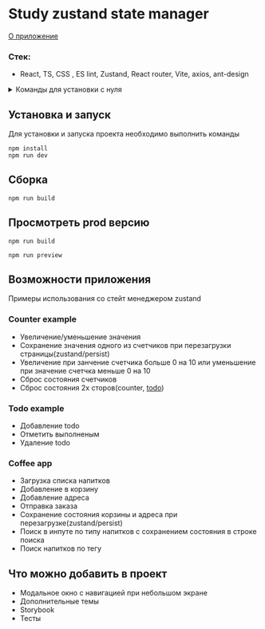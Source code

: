 # Study zustand state manager

[О приложение](#возможности-приложения)

### Стек:

- React, TS, CSS , ES lint, Zustand, React router, Vite, axios, ant-design

<details>
<summary>Команды для установки с нуля</summary>

### Vite

```
npm create vite@latest
```

### Zustand, React Router, Axios

```
npm install zustand react-router axios
```

### Ant-design

```
npm install antd --save
```

Патч для использования с react 19. (если не пофиксили)

```
npm install @ant-design/v5-patch-for-react-19 --save
```

</details>

## Установка и запуск

Для установки и запуска проекта необходимо выполнить команды

```
npm install
npm run dev
```

## Сборка

```
npm run build
```

## Просмотреть prod версию

```
npm run build
```

```
npm run preview
```

## Возможности приложения

Примеры использования со стейт менеджером zustand

### Counter example

- Увеличение/уменьшение значения
- Сохранение значения одного из счетчиков при перезагрузки страницы(zustand/persist)
- Увеличение при занчение счетчика больше 0 на 10 или уменьшение при значение счетчка меньше 0 на 10
- Сброс состояния счетчиков
- Сброс состояния 2х сторов(counter, [todo](#todo-example))

### Todo example

- Добавление todo
- Отметить выполненым
- Удаление todo

### Coffee app

- Загрузка списка напитков
- Добавление в корзину
- Добавление адреса
- Отправка заказа
- Сохранение состояния корзины и адреса при перезагрузке(zustand/persist)
- Поиск в инпуте по типу напитков с сохранением состояния в строке поиска
- Поиск напитков по тегу

## Что можно добавить в проект

- Модальное окно с навигацией при небольшом экране
- Дополнительные темы
- Storybook
- Тесты
